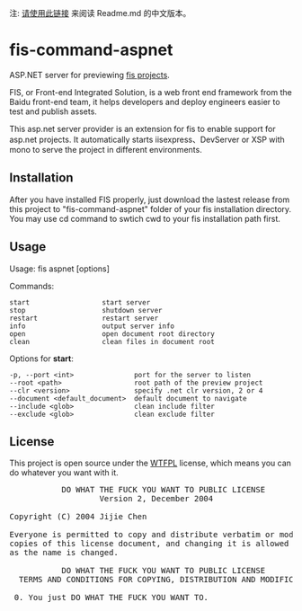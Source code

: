 ﻿注: [请使用此链接](https://github.com/ciznx/fis-command-aspnet/blob/master/Readme.md) 来阅读 Readme.md 的中文版本。

# fis-command-aspnet #

ASP.NET server for previewing [fis projects](https://github.com/fex-team/fis).

FIS, or Front-end Integrated Solution, is a web front end framework from the Baidu front-end team, it helps developers and deploy engineers easier to test and publish assets.

This asp.net server provider is an extension for fis to enable support for asp.net projects. It automatically starts iisexpress、DevServer or XSP with mono to serve the project in different environments. 


## Installation ##
After you have installed FIS properly, just download the lastest release from this project to "fis-command-aspnet" folder of your fis installation directory.
You may use cd command to swtich cwd to your fis installation path first.

## Usage ##

  Usage: fis aspnet <command> [options]

  Commands:

    start                  start server
    stop                   shutdown server
    restart                restart server
    info                   output server info
    open                   open document root directory
    clean                  clean files in document root

  Options for **start**:

    -p, --port <int>               port for the server to listen
    --root <path>                  root path of the preview project
    --clr <version>                specify .net clr version, 2 or 4
    --document <default_document>  default document to navigate
    --include <glob>               clean include filter
    --exclude <glob>               clean exclude filter




## License ##

This project is open source under the [WTFPL](http://en.wikipedia.org/wiki/WTFPL) license, which means you can do whatever you want with it.

<pre>
           DO WHAT THE FUCK YOU WANT TO PUBLIC LICENSE
                   Version 2, December 2004

Copyright (C) 2004 Jijie Chen <ciznx@ciznx.com>

Everyone is permitted to copy and distribute verbatim or modified
copies of this license document, and changing it is allowed as long
as the name is changed.

           DO WHAT THE FUCK YOU WANT TO PUBLIC LICENSE
  TERMS AND CONDITIONS FOR COPYING, DISTRIBUTION AND MODIFICATION

 0. You just DO WHAT THE FUCK YOU WANT TO.
</pre>